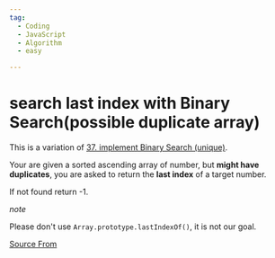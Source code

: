 ```yaml
---
tag:
  - Coding
  - JavaScript
  - Algorithm
  - easy

---
```

  
# search last index with Binary Search(possible duplicate array)

This is a variation of [37\. implement Binary Search (unique)](https://bigfrontend.dev/problem/implement-Binary-Search-Unique).

Your are given a sorted ascending array of number, but **might have duplicates**, you are asked to return the **last index** of a target number.

If not found return -1.

_note_

Please don't use `Array.prototype.lastIndexOf()`, it is not our goal.


[Source From](https://bigfrontend.dev/problem/search-last-index-with-Binary-Search-possible-duplicate-array)

  
